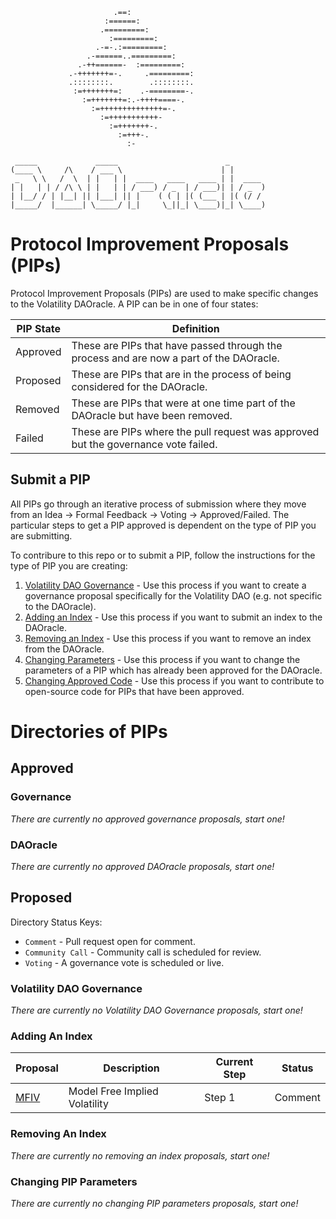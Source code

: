 ```                                       
                       .==:                    
                     :======:                  
                    .=========:                
                      :=========:              
                   .-=-.:=========:            
                 .-======..=========:          
               .-++======-  :=========:        
             .-+++++++=-.     .=========:      
             .::::::::.        .::::::::.      
              :=+++++++=:    .-========-.      
                :=+++++++=:.-++++====-.        
                  :=++++++++++++++=-.          
                    :=+++++++++++-             
                      :=+++++++-.              
                        :=+++-.                
                          :-                   
                                         
 _____             _____                        _        
(____ \     /\    / ___ \                      | |       
 _   \ \   /  \  | |   | |  ____   ____   ____ | |  ____ 
| |   | | / /\ \ | |   | | / ___) / _  | / ___)| | / _  )
| |__/ / | |__| || |___| || |    ( ( | |( (___ | |( (/ / 
|_____/  |______| \_____/ |_|     \_||_| \____)|_| \____)                
```

# Protocol Improvement Proposals (PIPs)

Protocol Improvement Proposals (PIPs) are used to make specific changes to the Volatility DAOracle. A PIP can be in one of four states:

|PIP State| Definition|
|-------- |-----------|
|Approved | These are PIPs that have passed through the process and are now a part of the DAOracle.|
|Proposed | These are PIPs that are in the process of being considered for the DAOracle.|
|Removed  | These are PIPs that were at one time part of the DAOracle but have been removed.|
|Failed   | These are PIPs where the pull request was approved but the governance vote failed.|


## Submit a PIP
All PIPs go through an iterative process of submission where they move from an Idea -> Formal Feedback -> Voting -> Approved/Failed. The particular steps to get a PIP approved is dependent on the type of PIP you are submitting.

To contribure to this repo or to submit a PIP, follow the instructions for the type of PIP you are creating:

1. [Volatility DAO Governance](Proposed/Volatility_DAO_Governance/README.md) - Use this process if you want to create a governance proposal specifically for the Volatility DAO (e.g. not specific to the DAOracle).
2. [Adding an Index](Proposed/Adding_An_Index/README.md) - Use this process if you want to submit an index to the DAOracle.
3. [Removing an Index](Proposed/Removing_An_Index/README.md) - Use this process if you want to remove an index from the DAOracle.
4. [Changing Parameters](Proposed/Changing_Parameters/README.md) - Use this process if you want to change the parameters of a PIP which has already been approved for the DAOracle.
5. [Changing Approved Code](Proposed/Changing_Approved_Code/README.md) - Use this process if you want to contribute to open-source code for PIPs that have been approved.


# Directories of PIPs

## Approved 

### Governance
*There are currently no approved governance proposals, start one!*


### DAOracle
*There are currently no approved DAOracle proposals, start one!*

## Proposed

Directory Status Keys:
* `Comment` - Pull request open for comment.
* `Community Call` - Community call is scheduled for review.
* `Voting` - A governance vote is scheduled or live.

### Volatility DAO Governance
*There are currently no Volatility DAO Governance proposals, start one!*

### Adding An Index
| Proposal | Description | Current Step | Status |
| --- | --- | --- | --- |
| [MFIV](.&#x2F;tree&#x2F;MFIV&#x2F;Proposed&#x2F;Adding_An_Index&#x2F;Step_1&#x2F;MFIV&#x2F;)| Model Free Implied Volatility | Step 1 | Comment |

### Removing An Index
*There are currently no removing an index proposals, start one!*

### Changing PIP Parameters
*There are currently no changing PIP parameters proposals, start one!*
